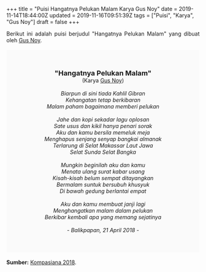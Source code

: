 +++
title = "Puisi Hangatnya Pelukan Malam Karya Gus Noy"
date = 2019-11-14T18:44:00Z
updated = 2019-11-16T09:51:39Z
tags = ["Puisi", "Karya", "Gus Noy"]
draft = false
+++

<div dir="ltr" style="text-align: left;" trbidi="on"><div dir="ltr" style="text-align: left;" trbidi="on"><div dir="ltr" style="text-align: left;" trbidi="on"><div style="text-align: justify;">Berikut ini adalah puisi berjudul "Hangatnya Pelukan Malam" yang dibuat oleh <a href="https://www.kompasiana.com/gusnoy" target="_blank">Gus Noy</a>. </div><br /><div style="background: #FAFAFA; font-size: 14px; height: auto; margin: 0 auto; padding: 50px; text-align: center; width: auto;"><span style="font-size: 18px;"><b>"Hangatnya Pelukan Malam"</b></span><br />(Karya <a href="https://www.sekata.web.id/tags/gus-noy" target="_blank">Gus Noy</a>)<br /><br /><i>Biarpun di sini tiada Kahlil Gibran<br />Kehangatan tetap berkibaran<br />Malam paham bagaimana memberi pelukan<br /><br />Jahe dan kopi sekadar lagu oplosan<br />Sate usus dan kikil hanya penari sorak<br />Aku dan kamu bersila memeluk meja<br />Menghapus senjang senyap bangkai almanak<br />Terlarung di Selat Makassar Laut Jawa<br />Selat Sunda Selat Bangka<br /><br />Mungkin beginilah aku dan kamu<br />Menata ulang surat kabar usang<br />Kisah-kisah belum sempat ditayangkan<br />Bermalam suntuk bersubuh khusyuk<br />Di bawah gedung berlantai empat<br /><br />Aku dan kamu membuat janji lagi<br />Menghangatkan malam dalam pelukan<br />Berkibar kembali apa yang memang sejatinya<br /><br />- Balikpapan, 21 April 2018 -</i></div></div></div><br /><div style="text-align: justify;"><b>Sumber:</b> <a href="https://www.kompasiana.com/gusnoy/5adb70bacaf7db3eb248a8e3/hangatnya-pelukan-malam" target="_blank">Kompasiana 2018</a>.</div></div>
